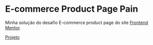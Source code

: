 # E-commerce Product Page Pain
Minha solução do desafio E-commerce product page do site <a href="https://www.frontendmentor.io/challenges/ecommerce-product-page-UPsZ9MJp6">Frontend Mentor</a>. <p><a href=""/>Projeto</a></p>
